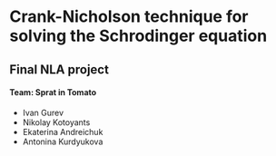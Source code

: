 # Crank-Nicholson technique for solving the Schrodinger equation
## Final NLA project
#### Team: Sprat in Tomato
- Ivan Gurev
- Nikolay Kotoyants
- Ekaterina Andreichuk
- Antonina Kurdyukova
